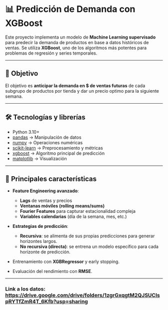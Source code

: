 # 📊 Predicción de Demanda con XGBoost  

Este proyecto implementa un modelo de **Machine Learning supervisado** para predecir la demanda de productos en base a datos históricos de ventas. Se utiliza **XGBoost**, uno de los algoritmos más potentes para problemas de regresión y series temporales.  

---

## 🚀 Objetivo  

El objetivo es **anticipar la demanda en $ de ventas futuras** de cada subgrupo de productos por tienda y dar un precio optimo para la siguiente semana.  

---

## 🛠️ Tecnologías y librerías  

- Python 3.10+  
- [pandas](https://pandas.pydata.org/) → Manipulación de datos  
- [numpy](https://numpy.org/) → Operaciones numéricas  
- [scikit-learn](https://scikit-learn.org/) → Preprocesamiento y métricas  
- [xgboost](https://xgboost.readthedocs.io/) → Algoritmo principal de predicción  
- [matplotlib](https://matplotlib.org/) → Visualización  


---

## 🔑 Principales características  

- **Feature Engineering avanzado**:  
  - **Lags** de ventas y precios  
  - **Ventanas móviles (rolling means/sums)**  
  - **Fourier Features** para capturar estacionalidad compleja  
  - **Variables calendarias** (día de la semana, mes, etc.)  

- **Estrategias de predicción**:  
  - **Recursiva**: se alimenta de sus propias predicciones para generar horizontes largos.  
  - **No recursiva (directa)**: se entrena un modelo específico para cada horizonte de predicción.  

- Entrenamiento con **XGBRegressor** y early stopping.  
- Evaluación del rendimiento con **RMSE**.  
 

---

### Link a los datos: https://drive.google.com/drive/folders/1zgrGxqgtM2QJSUCIspRYTfZmR4T_6Kfb?usp=sharing
